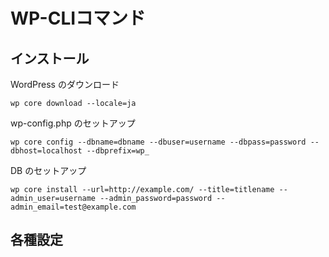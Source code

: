 # WP-CLIコマンド

## インストール

WordPress のダウンロード

```
wp core download --locale=ja
```

wp-config.php のセットアップ

```
wp core config --dbname=dbname --dbuser=username --dbpass=password --dbhost=localhost --dbprefix=wp_
```

DB のセットアップ

```
wp core install --url=http://example.com/ --title=titlename --admin_user=username --admin_password=password --admin_email=test@example.com
```

## 各種設定


